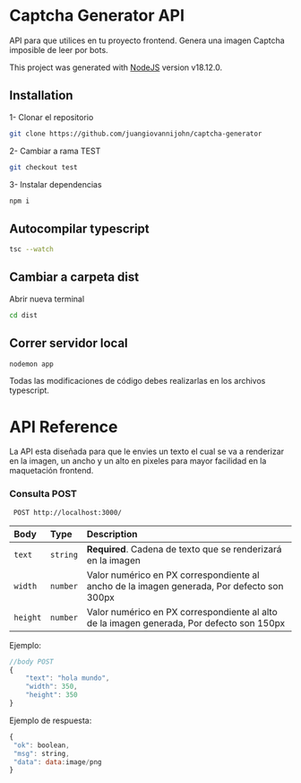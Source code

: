 # Captcha Generator API

API para que utilices en tu proyecto frontend. Genera una imagen Captcha imposible de leer por bots.

This project was generated with [NodeJS](https://nodejs.org/es "NodeJS") version v18.12.0.

## Installation
1- Clonar el repositorio
```sh
git clone https://github.com/juangiovannijohn/captcha-generator
```
2- Cambiar a rama TEST
```sh
git checkout test
```
3- Instalar dependencias
```sh
npm i
```
## Autocompilar typescript
```sh
tsc --watch
```
## Cambiar a carpeta dist 
Abrir nueva terminal
```sh
cd dist
```
## Correr servidor local
```sh
nodemon app
```

Todas las modificaciones de código debes realizarlas en los archivos typescript.

# API Reference

La API esta diseñada para que le envies un texto el cual se va a renderizar en la imagen, un ancho y un alto en pixeles para mayor facilidad en la maquetación frontend.


### Consulta POST

```http
 POST http://localhost:3000/
```
| Body | Type     | Description                       |
| :-------- | :------- | :-------------------------------- |
| `text`  | `string` | **Required**. Cadena de texto que se renderizará en la imagen |
| `width`  | `number` |  Valor numérico en PX correspondiente al ancho de la imagen generada, Por defecto son 300px |
| `height` | `number` |  Valor numérico en PX correspondiente al alto de la imagen generada, Por defecto son 150px |

Ejemplo:
```javascript
//body POST
{
    "text": "hola mundo",
    "width": 350,
    "height": 350
}
```
Ejemplo de respuesta:
```javascript
{
 "ok": boolean,
 "msg": string,
 "data": data:image/png
}
```
